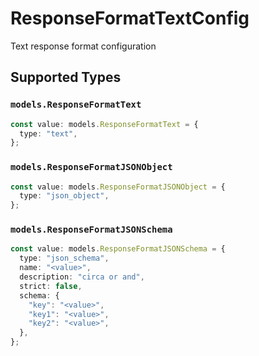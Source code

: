 # ResponseFormatTextConfig

Text response format configuration


## Supported Types

### `models.ResponseFormatText`

```typescript
const value: models.ResponseFormatText = {
  type: "text",
};
```

### `models.ResponseFormatJSONObject`

```typescript
const value: models.ResponseFormatJSONObject = {
  type: "json_object",
};
```

### `models.ResponseFormatJSONSchema`

```typescript
const value: models.ResponseFormatJSONSchema = {
  type: "json_schema",
  name: "<value>",
  description: "circa or and",
  strict: false,
  schema: {
    "key": "<value>",
    "key1": "<value>",
    "key2": "<value>",
  },
};
```

